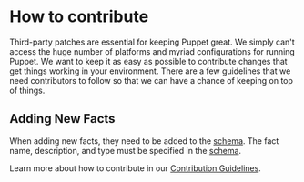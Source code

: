 # How to contribute #

Third-party patches are essential for keeping Puppet great. We simply can't access the huge number of platforms and myriad configurations for running Puppet. We want to keep it as easy as possible to contribute changes that get things working in your environment. There are a few guidelines that we need contributors to follow so that we can have a chance of keeping on top of things.

## Adding New Facts ##

When adding new facts, they need to be added to the [schema](lib/schema/facter.yaml). The fact name, description, and type must be specified in the [schema](lib/schema/facter.yaml).

Learn more about how to contribute in our [Contribution Guidelines](https://github.com/puppetlabs/.github/blob/main/CONTRIBUTING.md).
